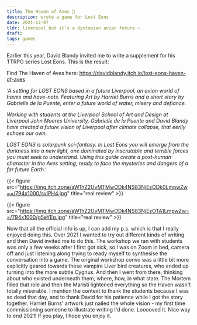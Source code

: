 ```yaml
---
title: The Haven of Aves 🦢
description: wrote a game for Lost Eons 
date: 2021-12-07
tldr: liverpool but it's a dystopian avian future ~
draft: 
tags: games
---
```


Earlier this year, David Blandy invited me to write a supplement for his TTRPG series Lost Eons. This is the result:

Find The Haven of Aves here: https://davidblandy.itch.io/lost-eons-haven-of-aves

<i>'A setting for LOST EONS based in a future Liverpool, an avian world of haves and have-nots. Featuring Art by Harriet Burns and a short story by Gabrielle de la Puente, enter a future world of water, misery and defiance. 

Working with students at the Liverpool School of Art and Design at Liverpool John Moores University, Gabrielle de la Puente and David Blandy have created a future vision of Liverpool after climate collapse, that eerily echoes our own. 

LOST EONS is solarpunk sci-fantasy. In Lost Eons you will emerge from the darkness into a new light, one dominated by inscrutable and terrible forces you must seek to understand. Using this guide create a post-human character in the Aves setting, ready to face the mysteries and dangers of a far future Earth.'</i>

{{< figure src="https://img.itch.zone/aW1hZ2UvMTMwODk4NS83NjEzODk0LmpwZw==/794x1000/svlPH4.jpg" title="real review" >}}

{{< figure src="https://img.itch.zone/aW1hZ2UvMTMwODk4NS83NjEzOTA1LmpwZw==/794x1000/g5eYEp.jpg" title="real review" >}}

Now that all the official info is up, I can add my p.s. which is that I really enjoyed doing this. Over 2021 I wanted to try out different kinds of writing and then David invited me to do this. The workshop we ran with students was only a few weeks after I first got sick, so I was on Zoom in bed, camera off and just listening along trying to ready myself to synthesise the conversation into a game. The original workshop convo was a little bit more explicitly geared towards these vampire Liver bird creatures, who ended up turning into the more subtle Cygnus. And then I went from there, thinking about who existed underneath them, where, how, in what state. The Mortem filled that role and then the Maristi lightened everything so the Haven wasn't totally miserable. I mention the context to thank the students because I was so dead that day, and to thank David for his patience while I got the story together. Harriet Burns' artwork just nailed the whole vision - my first time commissioning someone to illustrate writing I'd done. Looooved it. Nice way to end 2021! If you play, I hope you enjoy it. 